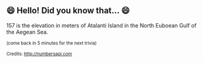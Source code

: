 ## :smile: Hello! Did you know that... :smile:
157 is the elevation in meters of Atalanti Island in the North Euboean Gulf of the Aegean Sea.

<sup>(come back in 5 minutes for the next trivia)</sup>


<sup>Credits: http://numbersapi.com</sup>
